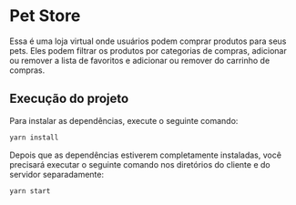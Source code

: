 # Pet Store
Essa é uma loja virtual onde usuários podem comprar produtos para seus pets. 
Eles podem filtrar os produtos por categorias de compras, adicionar ou remover a lista de favoritos e adicionar ou remover do carrinho de compras.
## Execução do projeto
Para instalar as dependências, execute o seguinte comando:

```sh
yarn install
```
Depois que as dependências estiverem completamente instaladas, você precisará executar o seguinte comando nos diretórios do cliente e do servidor separadamente:

```sh
yarn start
```
